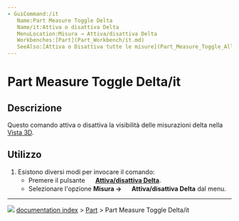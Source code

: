 ```yaml
---
- GuiCommand:/it
   Name:Part Measure Toggle Delta
   Name/it:Attiva o disattiva Delta
   MenuLocation:Misura → Attiva/disattiva Delta
   Workbenches:[Part](Part_Workbench/it.md)
   SeeAlso:[Attiva o Disattiva tutte le misure](Part_Measure_Toggle_All/it.md), [Attiva o Disattiva le misure 3D](Part_Measure_Toggle_3D/it.md)
---
```


# Part Measure Toggle Delta/it



## Descrizione

Questo comando attiva o disattiva la visibilità delle misurazioni delta nella [Vista 3D](3D_view/it.md).



## Utilizzo

1.  Esistono diversi modi per invocare il comando:
    -   Premere il pulsante **<img src="images/Part_Measure_Toggle_Delta.svg" width=16px> [Attiva/disattiva Delta](Part_Measure_Toggle_Delta/it.md)**.
    -   Selezionare l\'opzione **Misura → <img src="images/Part_Measure_Toggle_Delta.svg" width=16px> Attiva/disattiva Delta** dal menu.



---
![](images/Button_right.svg) [documentation index](../README.md) > [Part](Part_Workbench.md) > Part Measure Toggle Delta/it
